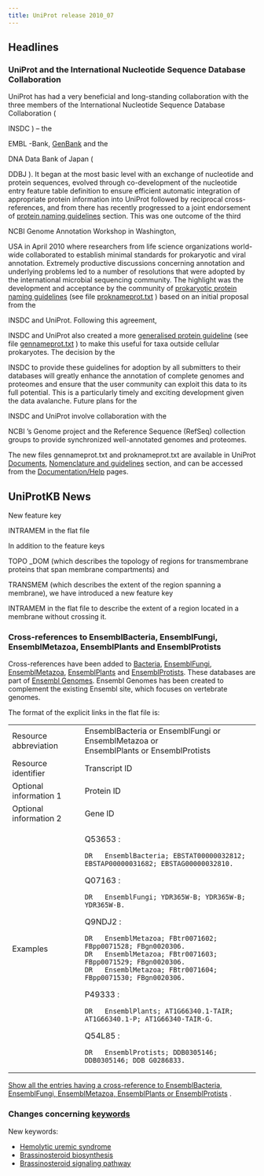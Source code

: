```yaml
---
title: UniProt release 2010_07
---
```


## Headlines

### UniProt and the International Nucleotide Sequence Database Collaboration

UniProt has had a very beneficial and long-standing collaboration with the three members of the International Nucleotide Sequence Database Collaboration (

INSDC ) – the

EMBL -Bank, [GenBank](http://www.ncbi.nlm.nih.gov/genbank/index.html) and the

DNA Data Bank of Japan (

DDBJ ). It began at the most basic level with an exchange of nucleotide and protein sequences, evolved through co-development of the nucleotide entry feature table definition to ensure efficient automatic integration of appropriate protein information into UniProt followed by reciprocal cross-references, and from there has recently progressed to a joint endorsement of [protein naming guidelines](http://www.uniprot.org/docs/#guidelines) section. This was one outcome of the third

NCBI Genome Annotation Workshop in Washington,

USA in April 2010 where researchers from life science organizations world-wide collaborated to establish minimal standards for prokaryotic and viral annotation. Extremely productive discussions concerning annotation and underlying problems led to a number of resolutions that were adopted by the international microbial sequencing community. The highlight was the development and acceptance by the community of [prokaryotic protein naming guidelines](http://www.uniprot.org/docs/proknameprot) (see file [proknameprot.txt](http://www.uniprot.org/docs/proknameprot) ) based on an initial proposal from the

INSDC and UniProt. Following this agreement,

INSDC and UniProt also created a more [generalised protein guideline](http://www.uniprot.org/docs/gennameprot) (see file [gennameprot.txt](http://www.uniprot.org/docs/gennameprot) ) to make this useful for taxa outside cellular prokaryotes. The decision by the

INSDC to provide these guidelines for adoption by all submitters to their databases will greatly enhance the annotation of complete genomes and proteomes and ensure that the user community can exploit this data to its full potential. This is a particularly timely and exciting development given the data avalanche. Future plans for the

INSDC and UniProt involve collaboration with the

NCBI ’s Genome project and the Reference Sequence (RefSeq) collection groups to provide synchronized well-annotated genomes and proteomes.

The new files gennameprot.txt and proknameprot.txt are available in UniProt [Documents](http://www.uniprot.org/docs/), [Nomenclature and guidelines](http://www.uniprot.org/docs/#guidelines) section, and can be accessed from the [Documentation/Help](http://www.uniprot.org/help/) pages.

## UniProtKB News

New feature key

INTRAMEM in the flat file

In addition to the feature keys

TOPO \_DOM (which describes the topology of regions for transmembrane proteins that span membrane compartments) and

TRANSMEM (which describes the extent of the region spanning a membrane), we have introduced a new feature key

INTRAMEM in the flat file to describe the extent of a region located in a membrane without crossing it.

### Cross-references to EnsemblBacteria, EnsemblFungi, EnsemblMetazoa, EnsemblPlants and EnsemblProtists

Cross-references have been added to [Bacteria](http://bacteria.ensembl.org/), [EnsemblFungi](http://fungi.ensembl.org/), [EnsemblMetazoa](http://metazoa.ensembl.org/), [EnsemblPlants](http://plants.ensembl.org/) and [EnsemblProtists](http://protists.ensembl.org/). These databases are part of [Ensembl Genomes](http://www.ensemblgenomes.org). Ensembl Genomes has been created to complement the existing Ensembl site, which focuses on vertebrate genomes.

The format of the explicit links in the flat file is:

<table><colgroup><col style="width: 29%" /><col style="width: 70%" /></colgroup><tbody><tr class="odd"><td>Resource abbreviation</td><td>EnsemblBacteria or EnsemblFungi or EnsemblMetazoa or<br />
EnsemblPlants or EnsemblProtists</td></tr><tr class="even"><td>Resource identifier</td><td>Transcript ID</td></tr><tr class="odd"><td>Optional information 1</td><td>Protein ID</td></tr><tr class="even"><td>Optional information 2</td><td>Gene ID</td></tr><tr class="odd"><td>Examples</td><td><p>Q53653 :</p><pre><code>DR   EnsemblBacteria; EBSTAT00000032812; EBSTAP00000031682; EBSTAG00000032810.</code></pre><p>Q07163 :</p><pre><code>DR   EnsemblFungi; YDR365W-B; YDR365W-B; YDR365W-B.</code></pre><p>Q9NDJ2 :</p><pre><code>DR   EnsemblMetazoa; FBtr0071602; FBpp0071528; FBgn0020306.
DR   EnsemblMetazoa; FBtr0071603; FBpp0071529; FBgn0020306.
DR   EnsemblMetazoa; FBtr0071604; FBpp0071530; FBgn0020306.</code></pre><p>P49333 :</p><pre><code>DR   EnsemblPlants; AT1G66340.1-TAIR; AT1G66340.1-P; AT1G66340-TAIR-G.</code></pre><p>Q54L85 :</p><pre><code>DR   EnsemblProtists; DDB0305146; DDB0305146; DDB_G0286833.</code></pre></td></tr></tbody></table>

[Show all the entries having a cross-reference to EnsemblBacteria, EnsemblFungi, EnsemblMetazoa, EnsemblPlants or EnsemblProtists](http://www.uniprot.org/uniprot/?query=database:ensemblbacteria+or+database:ensemblfungi+or+database:ensemblmetazoa+or+database:ensemblplants+or+database:ensemblprotists) .

### Changes concerning [keywords](http://www.uniprot.org/docs/?keywlist)

New keywords:

-   [Hemolytic uremic syndrome](http://www.uniprot.org/keywords/KW-1068)
-   [Brassinosteroid biosynthesis](http://www.uniprot.org/keywords/KW-1069)
-   [Brassinosteroid signaling pathway](http://www.uniprot.org/keywords/KW-1070)
